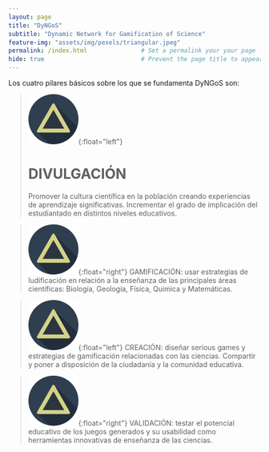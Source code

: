 ```yaml
---
layout: page
title: "DyNGoS" 
subtitle: "Dynamic Network for Gamification of Science"   
feature-img: "assets/img/pexels/triangular.jpeg" 
permalink: /index.html               # Set a permalink your your page
hide: true                           # Prevent the page title to appear in the navbar
---
```


Los cuatro pilares básicos sobre los que se fundamenta DyNGoS son: 

> ![Triangle](assets/img/triangle2.png){:float="left"} 
>
> # DIVULGACIÓN
> Promover la cultura científica en la población creando experiencias de aprendizaje significativas. Incrementar el grado de implicación del estudiantado en distintos niveles educativos. 

> ![Triangle](assets/img/triangle2.png){:float="right"} GAMIFICACIÓN: usar estrategias de ludificación en relación a la enseñanza de las principales áreas científicas: Biología, Geología, Física, Química y Matemáticas. 

> ![Triangle](assets/img/triangle2.png){:float="left"} CREACIÓN: diseñar serious games y estrategias de gamificación relacionadas con las ciencias. Compartir y poner a disposición de la ciudadanía y la comunidad educativa.

> ![Triangle](assets/img/triangle2.png){:float="right"} VALIDACIÓN: testar el potencial educativo de los juegos generados y su usabilidad como herramientas innovativas de enseñanza de las ciencias. 


